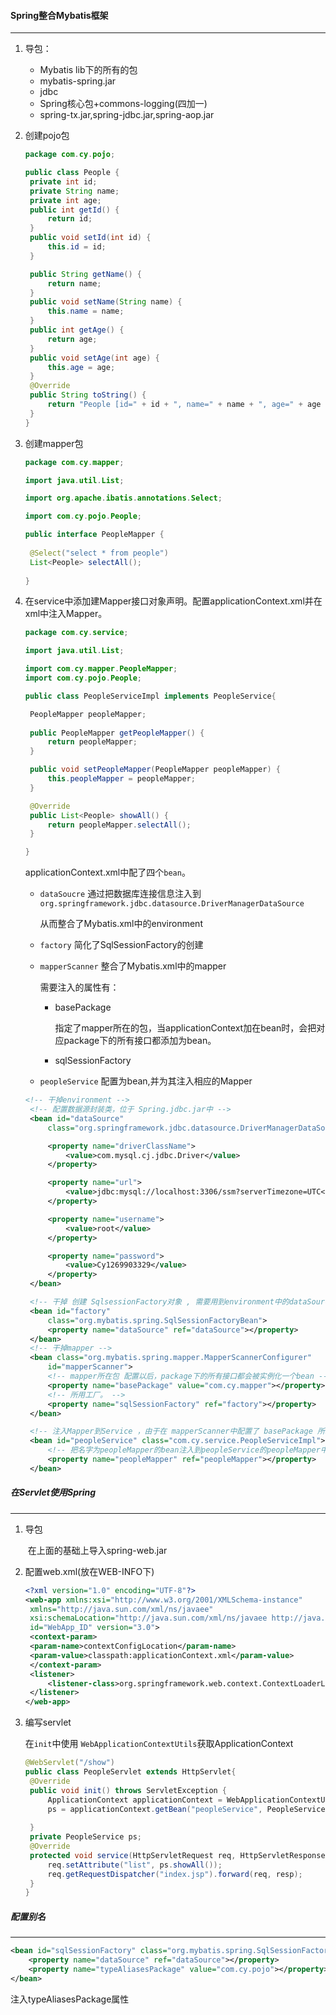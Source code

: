#### Spring整合Mybatis框架

---

1. 导包：

   - Mybatis lib下的所有的包
   - mybatis-spring.jar
   - jdbc
   - Spring核心包+commons-logging(四加一)
   - spring-tx.jar,spring-jdbc.jar,spring-aop.jar

2. 创建pojo包

   ```java
   package com.cy.pojo;
   
   public class People {
   	private int id;
   	private String name;
   	private int age;
   	public int getId() {
   		return id;
   	}
   	public void setId(int id) {
   		this.id = id;
   	}
   
   	public String getName() {
   		return name;
   	}
   	public void setName(String name) {
   		this.name = name;
   	}
   	public int getAge() {
   		return age;
   	}
   	public void setAge(int age) {
   		this.age = age;
   	}
   	@Override
   	public String toString() {
   		return "People [id=" + id + ", name=" + name + ", age=" + age + "]";
   	}
   }
   
   ```

3. 创建mapper包

   ```java
   package com.cy.mapper;
   
   import java.util.List;
   
   import org.apache.ibatis.annotations.Select;
   
   import com.cy.pojo.People;
   
   public interface PeopleMapper {
   	
   	@Select("select * from people")
   	List<People> selectAll();
   	
   }
   
   ```

4. 在service中添加建Mapper接口对象声明。配置applicationContext.xml并在xml中注入Mapper。

   ```java
   package com.cy.service;
   
   import java.util.List;
   
   import com.cy.mapper.PeopleMapper;
   import com.cy.pojo.People;
   
   public class PeopleServiceImpl implements PeopleService{
   
   	PeopleMapper peopleMapper;
   	
   	public PeopleMapper getPeopleMapper() {
   		return peopleMapper;
   	}
   
   	public void setPeopleMapper(PeopleMapper peopleMapper) {
   		this.peopleMapper = peopleMapper;
   	}
   
   	@Override
   	public List<People> showAll() {
   		return peopleMapper.selectAll();
   	}
   
   }
   ```

   applicationContext.xml中配了四个`bean`。

   - `dataSoucre` 通过把数据库连接信息注入到`org.springframework.jdbc.datasource.DriverManagerDataSource`

     从而整合了Mybatis.xml中的environment

   - `factory` 简化了SqlSessionFactory的创建

   - `mapperScanner` 整合了Mybatis.xml中的mapper

     需要注入的属性有：

     - basePackage

       指定了mapper所在的包，当applicationContext加在bean时，会把对应package下的所有接口都添加为bean。

     - sqlSessionFactory

   - `peopleService` 配置为bean,并为其注入相应的Mapper

   ```xml
   <!-- 干掉environment -->
   	<!-- 配置数据源封装类，位于 Spring.jdbc.jar中 -->
   	<bean id="dataSource"
   		class="org.springframework.jdbc.datasource.DriverManagerDataSource">
   
   		<property name="driverClassName">
   			<value>com.mysql.cj.jdbc.Driver</value>
   		</property>
   
   		<property name="url">
   			<value>jdbc:mysql://localhost:3306/ssm?serverTimezone=UTC</value>
   		</property>
   
   		<property name="username">
   			<value>root</value>
   		</property>
   
   		<property name="password">
   			<value>Cy1269903329</value>
   		</property>
   	</bean>
   
   	<!-- 干掉 创建 SqlsessionFactory对象 , 需要用到environment中的dataSource -->
   	<bean id="factory"
   		class="org.mybatis.spring.SqlSessionFactoryBean">
   		<property name="dataSource" ref="dataSource"></property>
   	</bean>
   	<!-- 干掉mapper -->
   	<bean class="org.mybatis.spring.mapper.MapperScannerConfigurer"
   		id="mapperScanner">
   		<!-- mapper所在包 配置以后，package下的所有接口都会被实例化一个bean -->
   		<property name="basePackage" value="com.cy.mapper"></property>
   		<!-- 所用工厂。 -->
   		<property name="sqlSessionFactory" ref="factory"></property>
   	</bean>
   
   	<!-- 注入Mapper到Service ，由于在 mapperScanner中配置了 basePackage 所以peopleMapper的bean被自动加载-->
   	<bean id="peopleService" class="com.cy.service.PeopleServiceImpl">
   		<!-- 把名字为peopleMapper的bean注入到peopleService的peopleMapper中 -->
   		<property name="peopleMapper" ref="peopleMapper"></property>
   	</bean>
   
   ```





##### 在Servlet使用Spring

---

1. 导包

   ​	在上面的基础上导入spring-web.jar

2. 配置web.xml(放在WEB-INFO下)

   ```xml
   <?xml version="1.0" encoding="UTF-8"?>
   <web-app xmlns:xsi="http://www.w3.org/2001/XMLSchema-instance"
   	xmlns="http://java.sun.com/xml/ns/javaee"
   	xsi:schemaLocation="http://java.sun.com/xml/ns/javaee http://java.sun.com/xml/ns/javaee/web-app_3_0.xsd"
   	id="WebApp_ID" version="3.0">
   	<context-param>
   	<param-name>contextConfigLocation</param-name>
   	<param-value>classpath:applicationContext.xml</param-value>
   	</context-param>
   	<listener>
   		<listener-class>org.springframework.web.context.ContextLoaderListener</listener-class>
   	</listener>
   </web-app>
   ```

3. 编写servlet

   在`init`中使用 `WebApplicationContextUtils`获取ApplicationContext

   ```java
   @WebServlet("/show")
   public class PeopleServlet extends HttpServlet{
   	@Override
   	public void init() throws ServletException {
   		ApplicationContext applicationContext = WebApplicationContextUtils.getRequiredWebApplicationContext(getServletContext());
   		ps = applicationContext.getBean("peopleService", PeopleService.class);
   	
   	}
   	private PeopleService ps;
   	@Override
   	protected void service(HttpServletRequest req, HttpServletResponse resp) throws ServletException, IOException {
   		req.setAttribute("list", ps.showAll());
   		req.getRequestDispatcher("index.jsp").forward(req, resp);
   	}
   }
   ```



##### 配置别名

---

```xml
<bean id="sqlSessionFactory" class="org.mybatis.spring.SqlSessionFactoryBean" >
	<property name="dataSource" ref="dataSource"></property>
	<property name="typeAliasesPackage" value="com.cy.pojo"></property>
</bean>	
```
注入typeAliasesPackage属性
